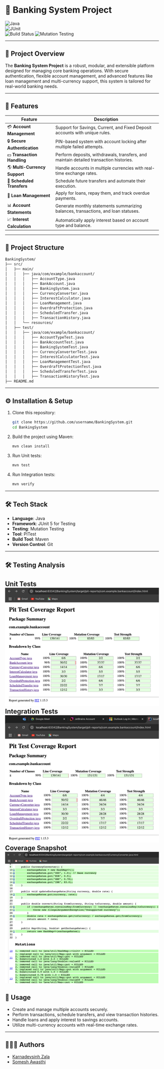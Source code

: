 
# 🏦 **Banking System Project**  

![Java](https://img.shields.io/badge/Java-ED8B00?style=for-the-badge&logo=java&logoColor=white)  
![JUnit](https://img.shields.io/badge/JUnit-25A162?style=for-the-badge&logo=JUnit5&logoColor=white)  
![Build Status](https://img.shields.io/badge/Build-Passing-brightgreen?style=for-the-badge)
![Mutation Testing](https://img.shields.io/badge/Mutation_Testing-Strongly_Killed-success?style=for-the-badge)

---

## 📖 **Project Overview**  

The **Banking System Project** is a robust, modular, and extensible platform designed for managing core banking operations. With secure authentication, flexible account management, and advanced features like loan management and multi-currency support, this system is tailored for real-world banking needs.  

---

## 🚀 **Features**

| **Feature**                      | **Description**                                                                                  |
|-----------------------------------|--------------------------------------------------------------------------------------------------|
| 💳 **Account Management**         | Support for Savings, Current, and Fixed Deposit accounts with unique rules.                     |
| 🔒 **Secure Authentication**      | PIN-based system with account locking after multiple failed attempts.                           |
| 💵 **Transaction Handling**       | Perform deposits, withdrawals, transfers, and maintain detailed transaction histories.           |
| 🌎 **Multi-Currency Support**     | Handle accounts in multiple currencies with real-time exchange rates.                           |
| 📅 **Scheduled Transfers**        | Schedule future transfers and automate their execution.                                         |
| 🏦 **Loan Management**            | Apply for loans, repay them, and track overdue payments.                                         |
| 📊 **Account Statements**         | Generate monthly statements summarizing balances, transactions, and loan statuses.              |
| 📈 **Interest Calculation**       | Automatically apply interest based on account type and balance.                                 |

---

## 📂 **Project Structure**

```plaintext
BankingSystem/
├── src/
│   ├── main/
│   │   ├── java/com/example/bankaccount/
│   │   │   ├── AccountType.java
│   │   │   ├── BankAccount.java
│   │   │   ├── BankingSystem.java
│   │   │   ├── CurrencyConverter.java
│   │   │   ├── InterestCalculator.java
│   │   │   ├── LoanManagement.java
│   │   │   ├── OverdraftProtection.java
│   │   │   ├── ScheduledTransfer.java
│   │   │   ├── TransactionHistory.java
│   │   └── resources/
│   ├── test/
│   │   ├── java/com/example/bankaccount/
│   │   │   ├── AccountTypeTest.java
│   │   │   ├── BankAccountTest.java
│   │   │   ├── BankingSystemTest.java
│   │   │   ├── CurrencyConverterTest.java
│   │   │   ├── InterestCalculatorTest.java
│   │   │   ├── LoanManagementTest.java
│   │   │   ├── OverdraftProtectionTest.java
│   │   │   ├── ScheduledTransferTest.java
│   │   │   ├── TransactionHistoryTest.java
├── README.md
```

---

## ⚙️ **Installation & Setup**

1. Clone this repository:
   ```bash
   git clone https://github.com/username/BankingSystem.git
   cd BankingSystem
   ```
2. Build the project using Maven:
   ```bash
   mvn clean install
   ```
3. Run Unit tests:
   ```bash
   mvn test
   ```
4. Run Integration tests:
   ```bash
   mvn verify
   ```
---

## 🛠️ **Tech Stack**

- **Language**: Java  
- **Framework**: JUnit 5 for Testing 
- **Testing**: Mutation Testing
- **Tool**: PITest
- **Build Tool**: Maven  
- **Version Control**: Git

---
## 🛠️ **Testing Analysis**
**Unit Tests**
![UnitTestImg.png](UnitTestImg.png)
**Integration Tests**
![IntegrationTestImg.png](IntegrationTestImg.png)
**Coverage Snapshot**
![Coverage.png](Coverage.png)
---

## 🌟 **Usage**

- Create and manage multiple accounts securely.
- Perform transactions, schedule transfers, and view transaction histories.
- Handle loans and apply interest to savings accounts.
- Utilize multi-currency accounts with real-time exchange rates.

---

## 🧑🏻‍💻 **Authors**

- [Karnadevsinh Zala](https://github.com/Karnadevsinh)  
- [Somesh Awasthi](https://github.com/somesh-awasthi)

